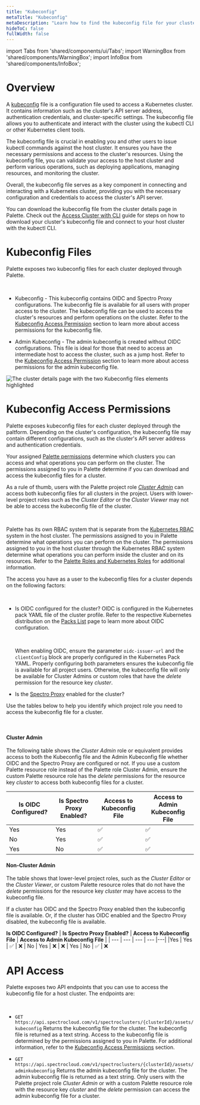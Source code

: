 ```yaml
---
title: "Kubeconfig"
metaTitle: "Kubeconfig"
metaDescription: "Learn how to find the kubeconfig file for your cluster and how permissions are managed."
hideToC: false
fullWidth: false
---
```


import Tabs from 'shared/components/ui/Tabs';
import WarningBox from 'shared/components/WarningBox';
import InfoBox from 'shared/components/InfoBox';


# Overview

A [kubeconfig](https://kubernetes.io/docs/concepts/configuration/organize-cluster-access-kubeconfig/) file is a configuration file used to access a Kubernetes cluster. It contains information such as the cluster's API server address, authentication credentials, and cluster-specific settings. The kubeconfig file allows you to authenticate and interact with the cluster using the kubectl CLI or other Kubernetes client tools.


The kubeconfig file is crucial in enabling you and other users to issue kubectl commands against the host cluster. It ensures you have the necessary permissions and access to the cluster's resources. Using the kubeconfig file, you can validate your access to the host cluster and perform various operations, such as deploying applications, managing resources, and monitoring the cluster.

Overall, the kubeconfig file serves as a key component in connecting and interacting with a Kubernetes cluster, providing you with the necessary configuration and credentials to access the cluster's API server.


You can download the kubeconfig file from the cluster details page in Palette. Check out the [Access Cluster with CLI](/clusters/cluster-management/palette-webctl) guide for steps on how to download your cluster's kubeconfig file and connect to your host cluster with the kubectl CLI.

# Kubeconfig Files

Palette exposes two kubeconfig files for each cluster deployed through Palette.

<br />

* Kubeconfig - This kubeconfig contains OIDC and Spectro Proxy configurations. The kubeconfig file is available for all users with proper access to the cluster. The kubeconfig file can be used to access the cluster's resources and perform operations on the cluster. Refer to the [Kubeconfig Access Permission](kubeconfigaccesspermissions) section to learn more about access permissions for the kubeconfig file.


* Admin Kubeconfig - The admin kubeconfig is created without OIDC configurations. This file is ideal for those that need to access an intermediate host to access the cluster, such as a jump host. Refer to the [Kubeconfig Access Permission](kubeconfigaccesspermissions) section to learn more about access permissions for the admin kubeconfig file.

![The cluster details page with the two Kubeconfig files elements highlighted](/clusters_cluster--management_kubeconfig_cluster-details-kubeconfig-files.png)

# Kubeconfig Access Permissions

Palette exposes kubeconfig files for each cluster deployed through the paltform. Depending on the cluster's configuration, the kubeconfig file may contain different configurations, such as the cluster's API server address and authentication credentials. 

Your assigned [Palette permissions](/user-management/palette-rbac/project-scope-roles-permissions) determine which clusters you can access and what operations you can perform on the cluster. The permissions assigned to you in Palette determine if you can download and access the kubeconfig files for a cluster. 

As a rule of thumb, users with the Palette project role [*Cluster Admin*](/user-management/palette-rbac/project-scope-roles-permissions#cluster) can access both kubeconfig files for all clusters in the project. Users with lower-level project roles such as the  *Cluster Editor* or the *Cluster Viewer* may not be able to access the kubeconfig file of the cluster. 

<br />

<InfoBox>

Palette has its own RBAC system that is separate from the [Kubernetes RBAC](https://kubernetes.io/docs/reference/access-authn-authz/rbac/) system in the host cluster. The permissions assigned to you in Palette determine what operations you can perform on the cluster. The permissions assigned to you in the host cluster through the Kubernetes RBAC system determine what operations you can perform inside the cluster and on its resources. Refer to the [Palette Roles and Kubernetes Roles](/clusters/cluster-management/cluster-rbac#paletterolesandkubernetesroles) for additional information.

</InfoBox>


The access you have as a user to the kubeconfig files for a cluster depends on the following factors:

<br />

* Is OIDC configured for the cluster? OIDC is configured in the Kubernetes pack YAML file of the cluster profile. Refer to the respective Kubernetes distribution on the [Packs List](/integrations) page to learn more about OIDC configuration.

  <br />

  <WarningBox>

    When enabling OIDC, ensure the parameter `oidc-issuer-url` and the `clientConfig` block are properly configured in the Kubernetes Pack YAML. Properly configuring both parameters ensures the kubeconfig file is available for all project users. Otherwise, the kubeconfig file will only be available for Cluster Admins or custom roles that have the *delete* permission for the resource key *cluster*.

  </WarningBox>


* Is the [Spectro Proxy](/integrations/frp) enabled for the cluster?



Use the tables below to help you identify which project role you need to access the kubeconfig file for a cluster.

<br />

#### Cluster Admin

The following table shows the *Cluster Admin* role or equivalent provides access to both the Kubeconfig file and the Admin Kubeconfig file whether OIDC and the Spectro Proxy are configured or not. If you use a custom Palette resource role instead of the Palette role Cluster Admin, ensure the custom Palette resource role has the *delete* permissions for the resource key *cluster* to access both kubeconfig files for a cluster.


 **Is OIDC Configured?** | **Is Spectro Proxy Enabled?** | **Access to Kubeconfig File** | **Access to Admin Kubeconfig File** |
 --- | --- | --- | --- |
Yes | Yes | ✅ | ✅ |
No | Yes| ✅ | ✅ |
Yes | No | ✅ | ✅ |

#### Non-Cluster Admin

The table shows that lower-level project roles, such as the *Cluster Editor* or the *Cluster Viewer*, or custom Palette resource roles that do not have the *delete* permissions for the resource key *cluster* may have access to the kubeconfig file.

If a cluster has OIDC and the Spectro Proxy enabled then the kubeconfig file is available. Or, if the cluster has OIDC enabled and the Spectro Proxy disabled, the kubeconfig file is available.


 **Is OIDC Configured?** | **Is Spectro Proxy Enabled?** | **Access to Kubeconfig File** | **Access to Admin Kubeconfig File** |
| --- | --- | --- | --- |---|
|Yes | Yes | ✅ | ❌
| No | Yes | ❌ | ❌
| Yes | No | ✅ | ❌


# API Access

Palette exposes two API endpoints that you can use to access the kubeconfig file for a host cluster. The endpoints are:

<br />

* `GET https://api.spectrocloud.com/v1/spectroclusters/{clusterId}/assets/kubeconfig`
  Returns the kubeconfig file for the cluster. The kubeconfig file is returned as a text string. Access to the kubeconfig file is determined by the permissions assigned to you in Palette.  For additional information, refer to the [Kubeconfig Access Permissions](#kubeconfigaccesspermissions) section. 


* `GET https://api.spectrocloud.com/v1/spectroclusters/{clusterId}/assets/adminkubeconfig`
 Returns the admin kubeconfig file for the cluster. The admin kubeconfig file is returned as a text string. Only users with the Palette project role *Cluster Admin* or with a custom Palette resource role with the resource key *cluster* and the *delete* permission can access the admin kubeconfig file for a cluster.